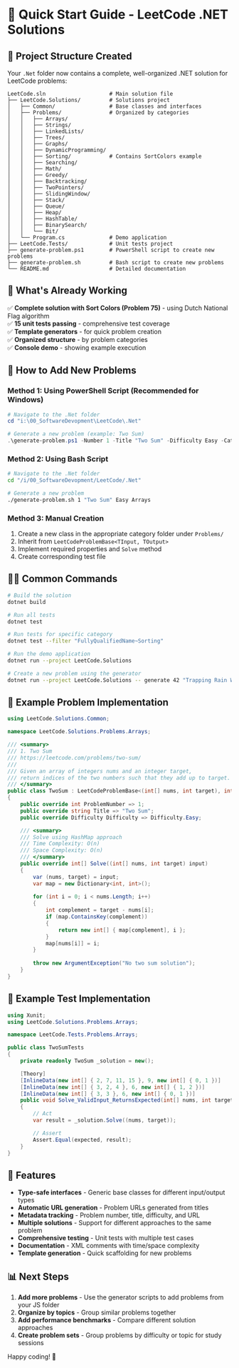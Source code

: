 # 🚀 Quick Start Guide - LeetCode .NET Solutions

## 📁 Project Structure Created

Your `.Net` folder now contains a complete, well-organized .NET solution for LeetCode problems:

```
LeetCode.sln                    # Main solution file
├── LeetCode.Solutions/         # Solutions project
│   ├── Common/                 # Base classes and interfaces
│   ├── Problems/               # Organized by categories
│   │   ├── Arrays/
│   │   ├── Strings/
│   │   ├── LinkedLists/
│   │   ├── Trees/
│   │   ├── Graphs/
│   │   ├── DynamicProgramming/
│   │   ├── Sorting/            # Contains SortColors example
│   │   ├── Searching/
│   │   ├── Math/
│   │   ├── Greedy/
│   │   ├── Backtracking/
│   │   ├── TwoPointers/
│   │   ├── SlidingWindow/
│   │   ├── Stack/
│   │   ├── Queue/
│   │   ├── Heap/
│   │   ├── HashTable/
│   │   ├── BinarySearch/
│   │   └── Bit/
│   └── Program.cs              # Demo application
├── LeetCode.Tests/             # Unit tests project
├── generate-problem.ps1        # PowerShell script to create new problems
├── generate-problem.sh         # Bash script to create new problems
└── README.md                   # Detailed documentation
```

## 🎯 What's Already Working

✅ **Complete solution with Sort Colors (Problem 75)** - using Dutch National Flag algorithm  
✅ **15 unit tests passing** - comprehensive test coverage  
✅ **Template generators** - for quick problem creation  
✅ **Organized structure** - by problem categories  
✅ **Console demo** - showing example execution  

## 🚀 How to Add New Problems

### Method 1: Using PowerShell Script (Recommended for Windows)

```powershell
# Navigate to the .Net folder
cd "i:\00_SoftwareDevopment\LeetCode\.Net"

# Generate a new problem (example: Two Sum)
.\generate-problem.ps1 -Number 1 -Title "Two Sum" -Difficulty Easy -Category Arrays
```

### Method 2: Using Bash Script

```bash
# Navigate to the .Net folder
cd "/i/00_SoftwareDevopment/LeetCode/.Net"

# Generate a new problem
./generate-problem.sh 1 "Two Sum" Easy Arrays
```

### Method 3: Manual Creation

1. Create a new class in the appropriate category folder under `Problems/`
2. Inherit from `LeetCodeProblemBase<TInput, TOutput>`
3. Implement required properties and `Solve` method
4. Create corresponding test file

## 🏃‍♂️ Common Commands

```bash
# Build the solution
dotnet build

# Run all tests
dotnet test

# Run tests for specific category
dotnet test --filter "FullyQualifiedName~Sorting"

# Run the demo application
dotnet run --project LeetCode.Solutions

# Create a new problem using the generator
dotnet run --project LeetCode.Solutions -- generate 42 "Trapping Rain Water" Hard Arrays
```

## 📝 Example Problem Implementation

```csharp
using LeetCode.Solutions.Common;

namespace LeetCode.Solutions.Problems.Arrays;

/// <summary>
/// 1. Two Sum
/// https://leetcode.com/problems/two-sum/
/// 
/// Given an array of integers nums and an integer target, 
/// return indices of the two numbers such that they add up to target.
/// </summary>
public class TwoSum : LeetCodeProblemBase<(int[] nums, int target), int[]>
{
    public override int ProblemNumber => 1;
    public override string Title => "Two Sum";
    public override Difficulty Difficulty => Difficulty.Easy;

    /// <summary>
    /// Solve using HashMap approach
    /// Time Complexity: O(n)
    /// Space Complexity: O(n)
    /// </summary>
    public override int[] Solve((int[] nums, int target) input)
    {
        var (nums, target) = input;
        var map = new Dictionary<int, int>();
        
        for (int i = 0; i < nums.Length; i++)
        {
            int complement = target - nums[i];
            if (map.ContainsKey(complement))
            {
                return new int[] { map[complement], i };
            }
            map[nums[i]] = i;
        }
        
        throw new ArgumentException("No two sum solution");
    }
}
```

## 🧪 Example Test Implementation

```csharp
using Xunit;
using LeetCode.Solutions.Problems.Arrays;

namespace LeetCode.Tests.Problems.Arrays;

public class TwoSumTests
{
    private readonly TwoSum _solution = new();

    [Theory]
    [InlineData(new int[] { 2, 7, 11, 15 }, 9, new int[] { 0, 1 })]
    [InlineData(new int[] { 3, 2, 4 }, 6, new int[] { 1, 2 })]
    [InlineData(new int[] { 3, 3 }, 6, new int[] { 0, 1 })]
    public void Solve_ValidInput_ReturnsExpected(int[] nums, int target, int[] expected)
    {
        // Act
        var result = _solution.Solve((nums, target));

        // Assert
        Assert.Equal(expected, result);
    }
}
```

## 🎨 Features

- **Type-safe interfaces** - Generic base classes for different input/output types
- **Automatic URL generation** - Problem URLs generated from titles
- **Metadata tracking** - Problem number, title, difficulty, and URL
- **Multiple solutions** - Support for different approaches to the same problem
- **Comprehensive testing** - Unit tests with multiple test cases
- **Documentation** - XML comments with time/space complexity
- **Template generation** - Quick scaffolding for new problems

## 📊 Next Steps

1. **Add more problems** - Use the generator scripts to add problems from your JS folder
2. **Organize by topics** - Group similar problems together
3. **Add performance benchmarks** - Compare different solution approaches
4. **Create problem sets** - Group problems by difficulty or topic for study sessions

Happy coding! 🎉
